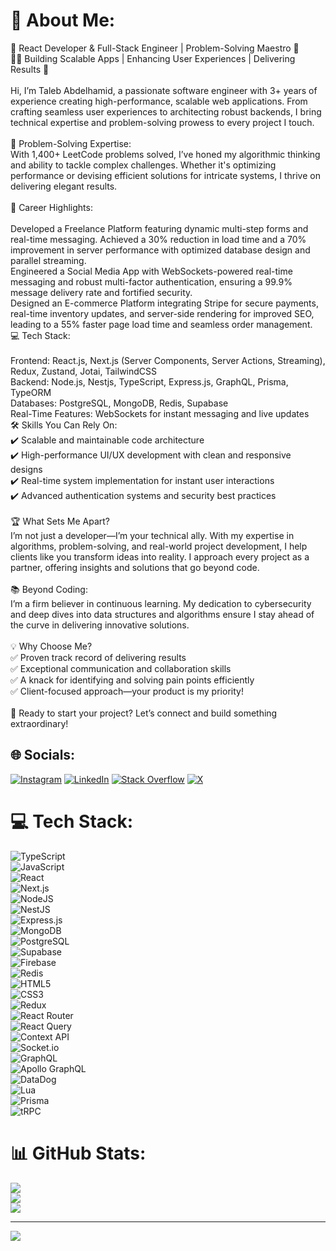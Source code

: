 # 💫 About Me:

🌟 React Developer & Full-Stack Engineer | Problem-Solving Maestro 🌟<br>👨‍💻 Building Scalable Apps | Enhancing User Experiences | Delivering Results 🚀<br><br>Hi, I’m Taleb Abdelhamid, a passionate software engineer with 3+ years of experience creating high-performance, scalable web applications. From crafting seamless user experiences to architecting robust backends, I bring technical expertise and problem-solving prowess to every project I touch.<br><br>🧠 Problem-Solving Expertise:<br>With 1,400+ LeetCode problems solved, I’ve honed my algorithmic thinking and ability to tackle complex challenges. Whether it's optimizing performance or devising efficient solutions for intricate systems, I thrive on delivering elegant results.<br><br>🎯 Career Highlights:<br><br>Developed a Freelance Platform featuring dynamic multi-step forms and real-time messaging. Achieved a 30% reduction in load time and a 70% improvement in server performance with optimized database design and parallel streaming.<br>Engineered a Social Media App with WebSockets-powered real-time messaging and robust multi-factor authentication, ensuring a 99.9% message delivery rate and fortified security.<br>Designed an E-commerce Platform integrating Stripe for secure payments, real-time inventory updates, and server-side rendering for improved SEO, leading to a 55% faster page load time and seamless order management.<br>💻 Tech Stack:<br><br>Frontend: React.js, Next.js (Server Components, Server Actions, Streaming), Redux, Zustand, Jotai, TailwindCSS<br>Backend: Node.js, Nestjs, TypeScript, Express.js, GraphQL, Prisma, TypeORM<br>Databases: PostgreSQL, MongoDB, Redis, Supabase<br>Real-Time Features: WebSockets for instant messaging and live updates<br>🛠️ Skills You Can Rely On:<br>✔️ Scalable and maintainable code architecture<br>✔️ High-performance UI/UX development with clean and responsive designs<br>✔️ Real-time system implementation for instant user interactions<br>✔️ Advanced authentication systems and security best practices<br><br>🏆 What Sets Me Apart?<br>I’m not just a developer—I’m your technical ally. With my expertise in algorithms, problem-solving, and real-world project development, I help clients like you transform ideas into reality. I approach every project as a partner, offering insights and solutions that go beyond code.<br><br>📚 Beyond Coding:<br>I’m a firm believer in continuous learning. My dedication to cybersecurity and deep dives into data structures and algorithms ensure I stay ahead of the curve in delivering innovative solutions.<br><br>💡 Why Choose Me?<br>✅ Proven track record of delivering results<br>✅ Exceptional communication and collaboration skills<br>✅ A knack for identifying and solving pain points efficiently<br>✅ Client-focused approach—your product is my priority!<br><br>📩 Ready to start your project? Let’s connect and build something extraordinary!

## 🌐 Socials:

[![Instagram](https://img.shields.io/badge/Instagram-%23E4405F.svg?logo=Instagram&logoColor=white)](https://instagram.com/hamidhamri) [![LinkedIn](https://img.shields.io/badge/LinkedIn-%230077B5.svg?logo=linkedin&logoColor=white)](https://linkedin.com/in/abdelhamidtaleb) [![Stack Overflow](https://img.shields.io/badge/-Stackoverflow-FE7A16?logo=stack-overflow&logoColor=white)](https://stackoverflow.com/users/hamid-hamri) [![X](https://img.shields.io/badge/X-black.svg?logo=X&logoColor=white)](https://x.com/hamidhamrii)

# 💻 Tech Stack:

![TypeScript](https://img.shields.io/badge/typescript-%23007ACC.svg?style=for-the-badge&logo=typescript&logoColor=white)  
![JavaScript](https://img.shields.io/badge/javascript-%23323330.svg?style=for-the-badge&logo=javascript&logoColor=%23F7DF1E)  
![React](https://img.shields.io/badge/react-%2320232a.svg?style=for-the-badge&logo=react&logoColor=%2361DAFB)  
![Next.js](https://img.shields.io/badge/next.js-%23000000.svg?style=for-the-badge&logo=next.js&logoColor=white)  
![NodeJS](https://img.shields.io/badge/node.js-6DA55F?style=for-the-badge&logo=node.js&logoColor=white)  
![NestJS](https://img.shields.io/badge/nestjs-%23E0234E.svg?style=for-the-badge&logo=nestjs&logoColor=white)  
![Express.js](https://img.shields.io/badge/express.js-%23404d59.svg?style=for-the-badge&logo=express&logoColor=%2361DAFB)  
![MongoDB](https://img.shields.io/badge/MongoDB-%234ea94b.svg?style=for-the-badge&logo=mongodb&logoColor=white)  
![PostgreSQL](https://img.shields.io/badge/postgres-%23316192.svg?style=for-the-badge&logo=postgresql&logoColor=white)  
![Supabase](https://img.shields.io/badge/Supabase-3ECF8E?style=for-the-badge&logo=supabase&logoColor=white)  
![Firebase](https://img.shields.io/badge/firebase-%23039BE5.svg?style=for-the-badge&logo=firebase)  
![Redis](https://img.shields.io/badge/redis-%23DD0031.svg?style=for-the-badge&logo=redis&logoColor=white)  
![HTML5](https://img.shields.io/badge/html5-%23E34F26.svg?style=for-the-badge&logo=html5&logoColor=white)  
![CSS3](https://img.shields.io/badge/css3-%231572B6.svg?style=for-the-badge&logo=css3&logoColor=white)  
![Redux](https://img.shields.io/badge/redux-%23593d88.svg?style=for-the-badge&logo=redux&logoColor=white)  
![React Router](https://img.shields.io/badge/React_Router-CA4245?style=for-the-badge&logo=react-router&logoColor=white)  
![React Query](https://img.shields.io/badge/-React%20Query-FF4154?style=for-the-badge&logo=react%20query&logoColor=white)  
![Context API](https://img.shields.io/badge/Context--Api-000000?style=for-the-badge&logo=react)  
![Socket.io](https://img.shields.io/badge/Socket.io-black?style=for-the-badge&logo=socket.io&badgeColor=010101)  
![GraphQL](https://img.shields.io/badge/-GraphQL-E10098?style=for-the-badge&logo=graphql&logoColor=white)  
![Apollo GraphQL](https://img.shields.io/badge/-ApolloGraphQL-311C87?style=for-the-badge&logo=apollo-graphql)  
![DataDog](https://img.shields.io/badge/datadog-%23632CA6.svg?style=for-the-badge&logo=datadog&logoColor=white)  
![Lua](https://img.shields.io/badge/lua-%232C2D72.svg?style=for-the-badge&logo=lua&logoColor=white)  
![Prisma](https://img.shields.io/badge/Prisma-3982CE?style=for-the-badge&logo=Prisma&logoColor=white)  
![tRPC](https://img.shields.io/badge/tRPC-%232596BE.svg?style=for-the-badge&logo=tRPC&logoColor=white)

# 📊 GitHub Stats:

![](https://github-readme-stats.vercel.app/api?username=hamidhamri0&theme=dark&hide_border=false&include_all_commits=true&count_private=true)<br/>
![](https://github-readme-streak-stats.herokuapp.com/?user=hamidhamri0&theme=dark&hide_border=false)<br/>
![](https://github-readme-stats.vercel.app/api/top-langs/?username=hamidhamri0&theme=dark&hide_border=false&include_all_commits=true&count_private=true&layout=compact)

---

[![](https://visitcount.itsvg.in/api?id=hamidhamri0&icon=0&color=0)](https://visitcount.itsvg.in)

<!-- Proudly created with GPRM ( https://gprm.itsvg.in ) -->
